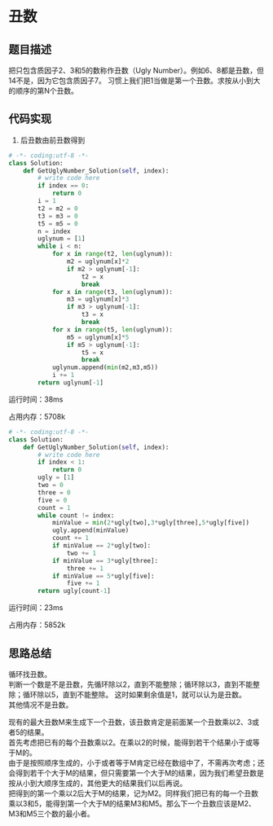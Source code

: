 #  丑数


## 题目描述

把只包含质因子2、3和5的数称作丑数（Ugly Number）。例如6、8都是丑数，但14不是，因为它包含质因子7。 习惯上我们把1当做是第一个丑数。求按从小到大的顺序的第N个丑数。



## 代码实现

1. 后丑数由前丑数得到
```python
# -*- coding:utf-8 -*-
class Solution:
    def GetUglyNumber_Solution(self, index):
        # write code here
        if index == 0:
            return 0
        i = 1
        t2 = m2 = 0
        t3 = m3 = 0
        t5 = m5 = 0
        n = index
        uglynum = [1]
        while i < n:
            for x in range(t2, len(uglynum)):
                m2 = uglynum[x]*2
                if m2 > uglynum[-1]:
                    t2 = x
                    break
            for x in range(t3, len(uglynum)):
                m3 = uglynum[x]*3
                if m3 > uglynum[-1]:
                    t3 = x
                    break
            for x in range(t5, len(uglynum)):
                m5 = uglynum[x]*5
                if m5 > uglynum[-1]:
                    t5 = x
                    break
            uglynum.append(min(m2,m3,m5))
            i += 1
        return uglynum[-1]
```
运行时间：38ms

占用内存：5708k


```python
# -*- coding:utf-8 -*-
class Solution:
    def GetUglyNumber_Solution(self, index):
        # write code here
        if index < 1:
            return 0
        ugly = [1]
        two = 0
        three = 0
        five = 0
        count = 1
        while count != index:
            minValue = min(2*ugly[two],3*ugly[three],5*ugly[five])
            ugly.append(minValue)
            count += 1
            if minValue == 2*ugly[two]:
                two += 1
            if minValue == 3*ugly[three]:
                three += 1
            if minValue == 5*ugly[five]:
                five += 1
        return ugly[count-1]
```
运行时间：23ms

占用内存：5852k


## 思路总结

循环找丑数。  
判断一个数是不是丑数，先循环除以2，直到不能整除；循环除以3，直到不能整除；循环除以5，直到不能整除。
这时如果剩余值是1，就可以认为是丑数。  
其他情况不是丑数。

现有的最大丑数M来生成下一个丑数，该丑数肯定是前面某一个丑数乘以2、3或者5的结果。  
首先考虑把已有的每个丑数乘以2。在乘以2的时候，能得到若干个结果小于或等于M的。  
由于是按照顺序生成的，小于或者等于M肯定已经在数组中了，不需再次考虑；还会得到若干个大于M的结果，但只需要第一个大于M的结果，因为我们希望丑数是按从小到大顺序生成的，其他更大的结果我们以后再说。  
把得到的第一个乘以2后大于M的结果，记为M2。同样我们把已有的每一个丑数乘以3和5，能得到第一个大于M的结果M3和M5。那么下一个丑数应该是M2、M3和M5三个数的最小者。